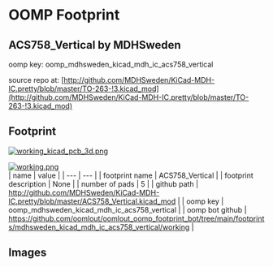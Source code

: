 # OOMP Footprint  
## ACS758_Vertical  by MDHSweden  
  
oomp key: oomp_mdhsweden_kicad_mdh_ic_acs758_vertical  
  
source repo at: [http://github.com/MDHSweden/KiCad-MDH-IC.pretty/blob/master/TO-263-!3.kicad_mod](http://github.com/MDHSweden/KiCad-MDH-IC.pretty/blob/master/TO-263-!3.kicad_mod)  
## Footprint  
  
[![working_kicad_pcb_3d.png](working_kicad_pcb_3d_600.png)](working_kicad_pcb_3d.png)  
  
[![working.png](working_600.png)](working.png)  
| name | value | 
| --- | --- | 
| footprint name | ACS758_Vertical | 
| footprint description | None | 
| number of pads | 5 | 
| github path | http://github.com/MDHSweden/KiCad-MDH-IC.pretty/blob/master/ACS758_Vertical.kicad_mod | 
| oomp key | oomp_mdhsweden_kicad_mdh_ic_acs758_vertical | 
| oomp bot github | https://github.com/oomlout/oomlout_oomp_footprint_bot/tree/main/footprints/mdhsweden_kicad_mdh_ic_acs758_vertical/working | 
## Images  
